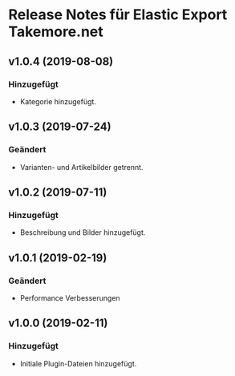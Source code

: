 # Release Notes für Elastic Export Takemore.net

## v1.0.4 (2019-08-08)

### Hinzugefügt
- Kategorie hinzugefügt.

## v1.0.3 (2019-07-24)

### Geändert
- Varianten- und Artikelbilder getrennt.

## v1.0.2 (2019-07-11)

### Hinzugefügt
- Beschreibung und Bilder hinzugefügt.

## v1.0.1 (2019-02-19)

### Geändert
- Performance Verbesserungen

## v1.0.0 (2019-02-11)

### Hinzugefügt
- Initiale Plugin-Dateien hinzugefügt.
